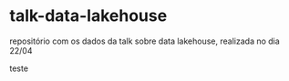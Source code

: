 # talk-data-lakehouse
repositório com os dados da talk sobre data lakehouse, realizada no dia 22/04


teste
